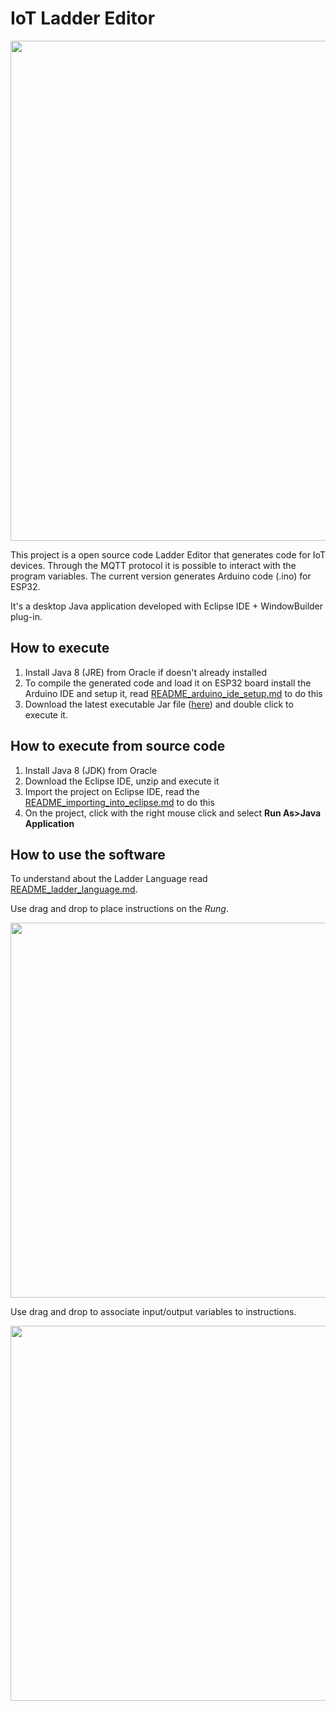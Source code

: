 # IoT Ladder Editor


<p align="center"><kbd>
  <img src="https://user-images.githubusercontent.com/5174326/110049165-10e0c400-7d30-11eb-9122-5d47fe090d74.png" width="800">
</kbd></p>

This project is a open source code Ladder Editor that generates code for IoT devices. Through the MQTT protocol it is possible to interact with the program variables.
The current version generates Arduino code (.ino) for ESP32.

It's a desktop Java application developed with Eclipse IDE + WindowBuilder plug-in.
## How to execute
1. Install Java 8 (JRE) from Oracle if doesn't already installed
2. To compile the generated code and load it on ESP32 board install the Arduino IDE and setup it, read [README_arduino_ide_setup.md](https://github.com/leofds/iot-ladder-editor/blob/main/README_arduino_ide_setup.md) to do this
3. Download the latest executable Jar file ([here](https://github.com/leofds/iot-ladder-editor/tree/main/target)) and double click to execute it.

## How to execute from source code
1. Install Java 8 (JDK) from Oracle
2. Download the Eclipse IDE, unzip and execute it
3. Import the project on Eclipse IDE, read the [README_importing_into_eclipse.md](https://github.com/leofds/iot-ladder-editor/blob/main/README_importing_into_eclipse.md) to do this
4. On the project, click with the right mouse click and select **Run As>Java Application**

## How to use the software
To understand about the Ladder Language read [README_ladder_language.md](https://github.com/leofds/iot-ladder-editor/blob/main/README_ladder_language.md).

Use drag and drop to place instructions on the *Rung*.

<img src="https://user-images.githubusercontent.com/5174326/110227572-72439700-7ed8-11eb-95e0-f12b2f316e36.gif" width="600" />

Use drag and drop to associate input/output variables to instructions.

<img src="https://user-images.githubusercontent.com/5174326/110227678-b84d2a80-7ed9-11eb-9d99-969986bb7149.gif" width="600" />

